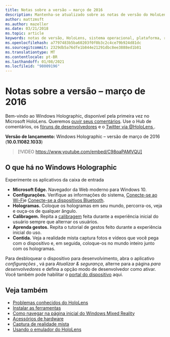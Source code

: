 ```yaml
---
title: Notas sobre a versão – março de 2016
description: Mantenha-se atualizado sobre as notas de versão do HoloLens para o lançamento do HoloLens e do Windows Holographic.
author: mattzmsft
ms.author: mazeller
ms.date: 03/21/2018
ms.topic: article
keywords: notas de versão, HoloLens, sistema operacional, plataforma, recursos, compilação, lançamento
ms.openlocfilehash: a7797483b5ba60203f0f0b3c2c4ce79b924d81dc
ms.sourcegitcommit: 2329db5a76dfe1b844e21291dbc8ee3888ed1b81
ms.translationtype: MT
ms.contentlocale: pt-BR
ms.lasthandoff: 01/08/2021
ms.locfileid: "98009196"
---
```

# <a name="release-notes---march-2016"></a>Notas sobre a versão – março de 2016

Bem-vindo ao Windows Holographic, disponível pela primeira vez no Microsoft HoloLens. Queremos [ouvir seus comentários](https://docs.microsoft.com/windows/mixed-reality/give-us-feedback). Use o Hub de comentários, os [fóruns de desenvolvedores](https://forums.hololens.com) e o [Twitter via @HoloLens ](https://twitter.com/hololens).

**Versão de lançamento:** Windows Holographic – versão de março de 2016 (**10.0.11082.1033**)

>[!VIDEO https://www.youtube.com/embed/C98qaPAMVQU]

## <a name="whats-in-windows-holographic"></a>O que há no Windows Holographic

Experimente os aplicativos da caixa de entrada
* **Microsoft Edge.** Navegador da Web moderno para Windows 10.
* **Configurações.** Verifique as informações do sistema, [Conecte-se ao Wi-Fi](https://docs.microsoft.com/windows/mixed-reality/connecting-to-wi-fi-on-hololens)e [Conecte-se a dispositivos Bluetooth](https://docs.microsoft.com/windows/mixed-reality/discover/hardware-accessories).
* **Hologramas.** Coloque os hologramas em seu mundo, percorra-os, veja e ouça-os de qualquer ângulo.
* **Calibragem.** Repita a [calibragem](https://docs.microsoft.com/windows/mixed-reality/calibration) feita durante a experiência inicial do usuário sempre que alternar os usuários.
* **Aprenda gestos.** Repita o tutorial de gestos feito durante a experiência inicial do uso.
* **Contida.** Veja a realidade mista captura fotos e vídeos que você pega com o dispositivo e, em seguida, coloque-os no mundo inteiro junto com os hologramas.

Para desbloquear o dispositivo para desenvolvimento, abra o aplicativo *configurações* , vá para *Atualizar & segurança*, alterne para a página *para desenvolvedores* e defina a opção modo de desenvolvedor como ativar. Você também pode habilitar o [portal do dispositivo](https://docs.microsoft.com/windows/mixed-reality/develop/platform-capabilities-and-apis/using-the-windows-device-portal) aqui.

## <a name="see-also"></a>Veja também
* [Problemas conhecidos do HoloLens](https://docs.microsoft.com/windows/mixed-reality/hololens-known-issues)
* [Instalar as ferramentas](https://docs.microsoft.com/windows/mixed-reality/develop/install-the-tools)
* [Como navegar na página inicial do Windows Mixed Reality](https://docs.microsoft.com/windows/mixed-reality/discover/navigating-the-windows-mixed-reality-home)
* [Acessórios de hardware](https://docs.microsoft.com/windows/mixed-reality/discover/hardware-accessories)
* [Captura de realidade mista](https://docs.microsoft.com/windows/mixed-reality/mixed-reality-capture)
* [Usando o emulador do HoloLens](https://docs.microsoft.com/windows/mixed-reality/develop/platform-capabilities-and-apis/using-the-hololens-emulator)
